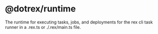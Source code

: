 # @dotrex/runtime

The  runtime for executing tasks, jobs, and deployments for the
rex cli task runner in a .rex.ts or ./.rex/main.ts file.
